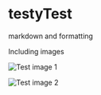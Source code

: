 testyTest
=========

markdown and formatting

Including images

![Test image 1](https://github.com/moramie/testyTest/_images/amig_1.png)

![Test image 2](testyTest/_images/amig_3.jpg)
